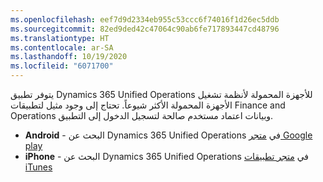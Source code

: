 ```yaml
---
ms.openlocfilehash: eef7d9d2334eb955c53ccc6f74016f1d26ec5ddb
ms.sourcegitcommit: 82ed9ded42c47064c90ab6fe717893447cd48796
ms.translationtype: HT
ms.contentlocale: ar-SA
ms.lasthandoff: 10/19/2020
ms.locfileid: "6071700"
---
```

يتوفر تطبيق Dynamics 365 Unified Operations للأجهزة المحمولة لأنظمة تشغيل الأجهزة المحمولة الأكثر شيوعاً. تحتاج إلى وجود مثيل لتطبيقات Finance and Operations وبيانات اعتماد مستخدم صالحة لتسجيل الدخول إلى التطبيق.

-  **Android** - البحث عن Dynamics 365 Unified Operations في <a href="https://go.microsoft.com/fwlink/?linkid=2075894" target="_blank">متجر Google play</a>  
- **iPhone** - البحث عن Dynamics 365 Unified Operations في <a href="https://go.microsoft.com/fwlink/?linkid=2075898" target="_blank">متجر تطبيقات iTunes</a>  